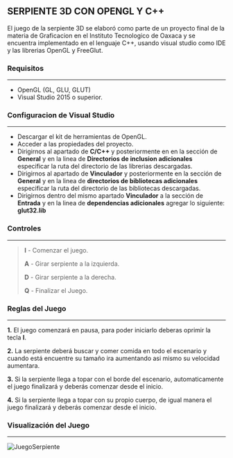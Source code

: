 ## SERPIENTE 3D CON OPENGL Y C++

El juego de la serpiente 3D se elaboró como parte de un proyecto final de la materia de Graficacion en el Instituto Tecnologico de Oaxaca y se encuentra implementado en el lenguaje C++, usando visual studio como IDE y las librerias OpenGL y FreeGlut.

### Requisitos
------------
- OpenGL (GL, GLU, GLUT)
- Visual Studio 2015 o superior.

### Configuracion de Visual Studio
------------
- Descargar el kit de herramientas de OpenGL.
- Acceder a las propiedades del proyecto.
- Dirigirnos al apartado de **C/C++** y posteriormente en en la sección de **General** y en la linea de **Directorios de inclusion adicionales** especificar la ruta del directorio de las librerias descargadas.
- Dirigirnos al apartado de **Vinculador** y posteriormente en la sección de **General** y en la linea de **directorios de bibliotecas adicionales** especificar la ruta del directorio de las bibliotecas descargadas.
- Dirigirnos dentro del mismo apartado **Vinculador** a la sección de **Entrada** y en la linea de **dependencias adicionales** agregar lo siguiente: **glut32.lib**

### Controles 
------------
> **I** - Comenzar el juego.
> 
> **A** - Girar serpiente a la izquierda.
> 
> **D** - Girar serpiente a la derecha.
> 
> **Q** - Finalizar el Juego.

### Reglas del Juego
------------
**1.** El juego comenzará en pausa, para poder iniciarlo deberas oprimir la tecla **I**.

**2.** La serpiente deberá buscar y comer comida en todo el escenario  y cuando  está encuentre su tamaño ira aumentando asi mismo su velocidad aumentara.

**3.** Si la serpiente llega a topar con el borde del escenario, automaticamente el juego finalizará y deberás comenzar desde el inicio.

**4.** Si la serpiente llega a topar con su propio cuerpo, de igual manera el juego finalizará y deberás comenzar desde el inicio.

### Visualización del Juego
------------
![JuegoSerpiente](https://user-images.githubusercontent.com/62485754/171730693-12277bd7-9061-4a28-a42a-23dcb86a942c.png)


